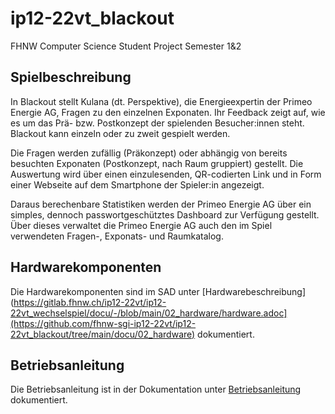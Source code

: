 # ip12-22vt_blackout
FHNW Computer Science Student Project Semester 1&2

## Spielbeschreibung

In Blackout stellt Kulana (dt. Perspektive), die Energieexpertin der Primeo Energie AG, Fragen zu den einzelnen Exponaten. Ihr Feedback zeigt auf, wie es um das Prä- bzw. Postkonzept der spielenden Besucher:innen steht. Blackout kann einzeln oder zu zweit gespielt werden.

Die Fragen werden zufällig (Präkonzept) oder abhängig von bereits besuchten Exponaten (Postkonzept, nach Raum gruppiert) gestellt. Die Auswertung wird über einen einzulesenden, QR-codierten Link und in Form einer Webseite auf dem Smartphone der Spieler:in angezeigt.

Daraus berechenbare Statistiken werden der Primeo Energie AG über ein simples, dennoch passwortgeschütztes Dashboard zur Verfügung gestellt. Über dieses verwaltet die Primeo Energie AG auch den im Spiel verwendeten Fragen-, Exponats- und Raumkatalog.

## Hardwarekomponenten

Die Hardwarekomponenten sind im SAD unter [Hardwarebeschreibung](https://gitlab.fhnw.ch/ip12-22vt/ip12-22vt_wechselspiel/docu/-/blob/main/02_hardware/hardware.adoc](https://github.com/fhnw-sgi-ip12-22vt/ip12-22vt_blackout/tree/main/docu/02_hardware) dokumentiert.

## Betriebsanleitung

Die Betriebsanleitung ist in der Dokumentation unter [Betriebsanleitung](https://github.com/fhnw-sgi-ip12-22vt/ip12-22vt_blackout/blob/main/docu/Betriebsanleitung.pdf) dokumentiert.





